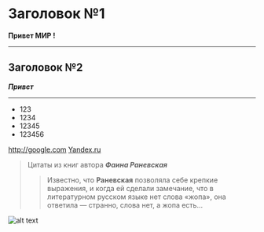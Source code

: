 # Заголовок №1
**Привет МИР !**
***
## Заголовок №2
***Привет***
***
- 123
- 1234
- 12345
- 123456

http://google.com
[Yandex.ru](http://yandex.ru)
>Цитаты из книг автора ***Фаина Раневская***
>>Известно, что **Раневская** позволяла себе крепкие выражения, и когда ей сделали замечание, что в литературном русском языке нет слова «жопа», она ответила — странно, слова нет, а жопа есть...

![alt text](https://avatars2.githubusercontent.com/u/11632545?v=3&s=200)

